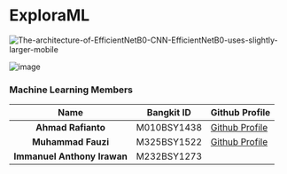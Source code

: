 # ExploraML

![The-architecture-of-EfficientNetB0-CNN-EfficientNetB0-uses-slightly-larger-mobile](https://github.com/Explora-App/ExploraML/assets/64643677/d9189226-e162-4033-9d16-293fde9d7ca3)

![image](https://github.com/Explora-App/ExploraML/assets/64643677/5a3f9ab2-78cd-4280-adc6-bfd50a9836be)


### Machine Learning Members
| Name  | Bangkit ID | Github Profile |
| :---: | :---: | ------------- |
| **Ahmad Rafianto**  | M010BSY1438   | [Github Profile](https://github.com/arafianto)  |
| **Muhammad Fauzi**  | M325BSY1522    | [Github Profile](https://github.com/ImmanuelAnthony)  |
| **Immanuel Anthony Irawan**  | M232BSY1273   |   |
